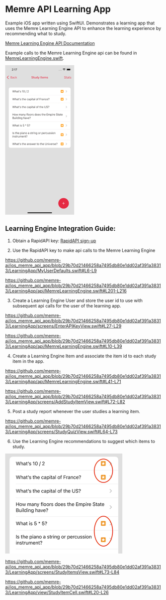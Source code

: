 # Memre API Learning App

Example iOS app written using SwiftUI. Demonstrates a learning app that uses the Memre Learning Engine API to enhance the learning experience by recommending what to study.

[Memre Learning Engine API Documentation](https://rapidapi.com/memre-memre-default/api/learning-engine/)

Example calls to the Memre Learning Engine api can be found in [MemreLearningEngine.swift](LearningApp/api/MemreLearningEngine.swift).

![Walk Through](images/WalkThrough.gif)

## Learning Engine Integration Guide:

1. Obtain a RapidAPI key: [RapidAPI sign-up](https://rapidapi.com/auth/sign-up?referral=/memre-memre-default/api/learning-engine/pricing)

2. Use the RapidAPI key to make api calls to the Memre Learning Engine

https://github.com/memre-ai/ios_memre_api_app/blob/29b70d21466258a7495db80e1dd02af391a38313/LearningApp/MyUserDefaults.swift#L6-L9

https://github.com/memre-ai/ios_memre_api_app/blob/29b70d21466258a7495db80e1dd02af391a38313/LearningApp/api/MemreLearningEngine.swift#L201-L216

3. Create a Learning Engine User and store the user id to use with subsequent api calls for the user of the learning app.

https://github.com/memre-ai/ios_memre_api_app/blob/29b70d21466258a7495db80e1dd02af391a38313/LearningApp/screens/EnterAPIKeyView.swift#L27-L29

https://github.com/memre-ai/ios_memre_api_app/blob/29b70d21466258a7495db80e1dd02af391a38313/LearningApp/api/MemreLearningEngine.swift#L10-L39

4. Create a Learning Engine Item and associate the item id to each study item in the app.

https://github.com/memre-ai/ios_memre_api_app/blob/29b70d21466258a7495db80e1dd02af391a38313/LearningApp/api/MemreLearningEngine.swift#L41-L71

https://github.com/memre-ai/ios_memre_api_app/blob/29b70d21466258a7495db80e1dd02af391a38313/LearningApp/screens/AddStudyItemView.swift#L72-L82

5. Post a study report whenever the user studies a learning item.

https://github.com/memre-ai/ios_memre_api_app/blob/29b70d21466258a7495db80e1dd02af391a38313/LearningApp/screens/StudyQuizView.swift#L64-L73

6. Use the Learning Engine recommendations to suggest which items to study.

![Recommended Study Items](images/RecommendedStudyItems.png)

https://github.com/memre-ai/ios_memre_api_app/blob/29b70d21466258a7495db80e1dd02af391a38313/LearningApp/screens/StudyItemsView.swift#L73-L84

https://github.com/memre-ai/ios_memre_api_app/blob/29b70d21466258a7495db80e1dd02af391a38313/LearningApp/view/StudyItemCell.swift#L20-L26
